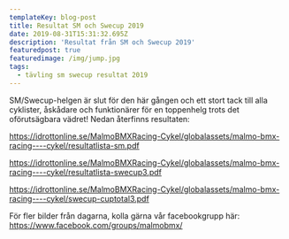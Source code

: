 ```yaml
---
templateKey: blog-post
title: Resultat SM och Swecup 2019
date: 2019-08-31T15:31:32.695Z
description: 'Resultat från SM och Swecup 2019'
featuredpost: true
featuredimage: /img/jump.jpg
tags:
  - tävling sm swecup resultat 2019
---
```

SM/Swecup-helgen är slut för den här gången och ett stort tack till alla cyklister, åskådare och funktionärer för en toppenhelg trots det oförutsägbara vädret! Nedan återfinns resultaten:

https://idrottonline.se/MalmoBMXRacing-Cykel/globalassets/malmo-bmx-racing----cykel/resultatlista-sm.pdf

https://idrottonline.se/MalmoBMXRacing-Cykel/globalassets/malmo-bmx-racing----cykel/resultatlista-swecup3.pdf

https://idrottonline.se/MalmoBMXRacing-Cykel/globalassets/malmo-bmx-racing----cykel/swecup-cuptotal3.pdf

För fler bilder från dagarna, kolla gärna vår facebookgrupp här:
https://www.facebook.com/groups/malmobmx/